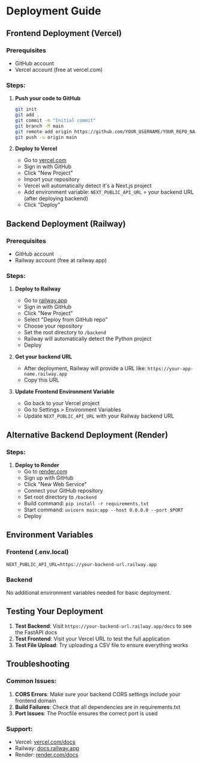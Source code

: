 # Deployment Guide

## Frontend Deployment (Vercel)

### Prerequisites
- GitHub account
- Vercel account (free at vercel.com)

### Steps:
1. **Push your code to GitHub**
   ```bash
   git init
   git add .
   git commit -m "Initial commit"
   git branch -M main
   git remote add origin https://github.com/YOUR_USERNAME/YOUR_REPO_NAME.git
   git push -u origin main
   ```

2. **Deploy to Vercel**
   - Go to [vercel.com](https://vercel.com)
   - Sign in with GitHub
   - Click "New Project"
   - Import your repository
   - Vercel will automatically detect it's a Next.js project
   - Add environment variable: `NEXT_PUBLIC_API_URL` = your backend URL (after deploying backend)
   - Click "Deploy"

## Backend Deployment (Railway)

### Prerequisites
- GitHub account
- Railway account (free at railway.app)

### Steps:
1. **Deploy to Railway**
   - Go to [railway.app](https://railway.app)
   - Sign in with GitHub
   - Click "New Project"
   - Select "Deploy from GitHub repo"
   - Choose your repository
   - Set the root directory to `/backend`
   - Railway will automatically detect the Python project
   - Deploy

2. **Get your backend URL**
   - After deployment, Railway will provide a URL like: `https://your-app-name.railway.app`
   - Copy this URL

3. **Update Frontend Environment Variable**
   - Go back to your Vercel project
   - Go to Settings > Environment Variables
   - Update `NEXT_PUBLIC_API_URL` with your Railway backend URL

## Alternative Backend Deployment (Render)

### Steps:
1. **Deploy to Render**
   - Go to [render.com](https://render.com)
   - Sign up with GitHub
   - Click "New Web Service"
   - Connect your GitHub repository
   - Set root directory to `/backend`
   - Build command: `pip install -r requirements.txt`
   - Start command: `uvicorn main:app --host 0.0.0.0 --port $PORT`
   - Deploy

## Environment Variables

### Frontend (.env.local)
```
NEXT_PUBLIC_API_URL=https://your-backend-url.railway.app
```

### Backend
No additional environment variables needed for basic deployment.

## Testing Your Deployment

1. **Test Backend**: Visit `https://your-backend-url.railway.app/docs` to see the FastAPI docs
2. **Test Frontend**: Visit your Vercel URL to test the full application
3. **Test File Upload**: Try uploading a CSV file to ensure everything works

## Troubleshooting

### Common Issues:
1. **CORS Errors**: Make sure your backend CORS settings include your frontend domain
2. **Build Failures**: Check that all dependencies are in requirements.txt
3. **Port Issues**: The Procfile ensures the correct port is used

### Support:
- Vercel: [vercel.com/docs](https://vercel.com/docs)
- Railway: [docs.railway.app](https://docs.railway.app)
- Render: [render.com/docs](https://render.com/docs) 